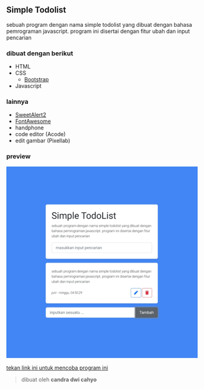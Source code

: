 ## Simple Todolist

sebuah program dengan nama simple todolist yang dibuat dengan bahasa pemrograman javascript. program ini disertai dengan fitur ubah dan input pencarian

### dibuat dengan berikut

* HTML
* CSS
  * [Bootstrap](https://getbootstrap.com)
* Javascript 

### lainnya

* [SweetAlert2](https://sweetalert2.github.io)
* [FontAwesome](https://fontawesome.com)
* handphone
* code editor (Acode)
* edit gambar (Pixellab)

### preview

![image](https://github.com/candradwicahyo/simple-todolist/blob/master/image.jpg)

[tekan link ini untuk mencoba program ini](https://candradwicahyo.github.io/simple-todolist)

> dibuat oleh **candra dwi cahyo**
